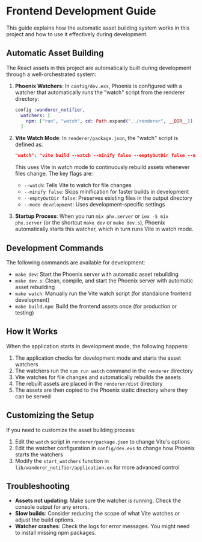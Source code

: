 # Frontend Development Guide

This guide explains how the automatic asset building system works in this project and how to use it effectively during development.

## Automatic Asset Building

The React assets in this project are automatically built during development through a well-orchestrated system:

1. **Phoenix Watchers**: In `config/dev.exs`, Phoenix is configured with a watcher that automatically runs the "watch" script from the renderer directory:

   ```elixir
   config :wanderer_notifier,
     watchers: [
       npm: ["run", "watch", cd: Path.expand("../renderer", __DIR__)]
     ]
   ```

2. **Vite Watch Mode**: In `renderer/package.json`, the "watch" script is defined as:

   ```json
   "watch": "vite build --watch --minify false --emptyOutDir false --mode development"
   ```

   This uses Vite in watch mode to continuously rebuild assets whenever files change. The key flags are:
   - `--watch`: Tells Vite to watch for file changes
   - `--minify false`: Skips minification for faster builds in development
   - `--emptyOutDir false`: Preserves existing files in the output directory
   - `--mode development`: Uses development-specific settings

3. **Startup Process**: When you run `mix phx.server` or `iex -S mix phx.server` (or the shortcut `make dev` or `make dev.s`), Phoenix automatically starts this watcher, which in turn runs Vite in watch mode.

## Development Commands

The following commands are available for development:

- `make dev`: Start the Phoenix server with automatic asset rebuilding
- `make dev.s`: Clean, compile, and start the Phoenix server with automatic asset rebuilding
- `make watch`: Manually run the Vite watch script (for standalone frontend development)
- `make build.npm`: Build the frontend assets once (for production or testing)

## How It Works

When the application starts in development mode, the following happens:

1. The application checks for development mode and starts the asset watchers
2. The watchers run the `npm run watch` command in the `renderer` directory
3. Vite watches for file changes and automatically rebuilds the assets
4. The rebuilt assets are placed in the `renderer/dist` directory
5. The assets are then copied to the Phoenix static directory where they can be served

## Customizing the Setup

If you need to customize the asset building process:

1. Edit the `watch` script in `renderer/package.json` to change Vite's options
2. Edit the watcher configuration in `config/dev.exs` to change how Phoenix starts the watchers
3. Modify the `start_watchers` function in `lib/wanderer_notifier/application.ex` for more advanced control

## Troubleshooting

- **Assets not updating**: Make sure the watcher is running. Check the console output for any errors.
- **Slow builds**: Consider reducing the scope of what Vite watches or adjust the build options.
- **Watcher crashes**: Check the logs for error messages. You might need to install missing npm packages. 